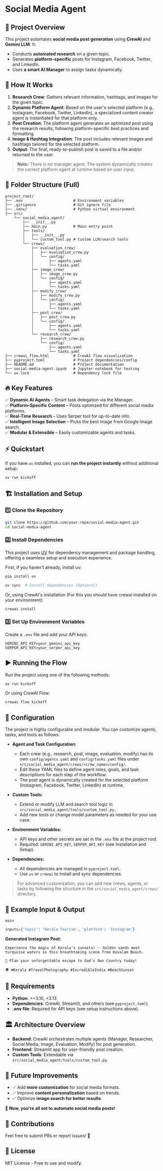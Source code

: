 # Social Media Agent

## 📌 Project Overview

This project automates **social media post generation** using **CrewAI** and **Gemini LLM**. It:

- Conducts **automated research** on a given topic.
- Generates **platform-specific** posts for Instagram, Facebook, Twitter, and LinkedIn.
- Uses **a smart AI Manager** to assign tasks dynamically.

## 🚀 How It Works

1. **Research Crew**: Gathers relevant information, hashtags, and images for the given topic.
2. **Dynamic Platform Agent**: Based on the user's selected platform (e.g., Instagram, Facebook, Twitter, LinkedIn), a specialized content creator agent is instantiated for that platform only.
3. **Post Creation**: The platform agent generates an optimized post using the research results, following platform-specific best practices and formatting.
4. **Image & Hashtag Integration**: The post includes relevant images and hashtags tailored for the selected platform.
5. **Output**: The final, ready-to-publish post is saved to a file and/or returned to the user.

> **Note:** There is no manager agent. The system dynamically creates the correct platform agent at runtime based on user input.

## 📁 Folder Structure (Full)

```
project_root/
├── .env                       # Environment variables
├── .gitignore                 # Git ignore file
├── .venv/                     # Python virtual environment
├── src/
    └── social_media_agent/
        ├── __init__.py
        ├── main.py            # Main entry point
        ├── tools/
        │   ├── __init__.py
        │   └── custom_tool.py # Custom LLM/search tools
        └── crews/
            ├── evaluation_crew/
            │   ├── evaluation_crew.py
            │   └── config/
            │       ├── agents.yaml
            │       └── tasks.yaml
            ├── image_crew/
            │   ├── image_crew.py
            │   └── config/
            │       ├── agents.yaml
            │       └── tasks.yaml
            ├── modify_crew/
            │   ├── modify_crew.py
            │   └── config/
            │       ├── agents.yaml
            │       └── tasks.yaml
            ├── post_crew/
            │   ├── post_crew.py
            │   └── config/
            │       ├── agents.yaml
            │       └── tasks.yaml
            └── research_crew/
                ├── research_crew.py
                └── config/
                    ├── agents.yaml
                    └── tasks.yaml
├── crewai_flow.html           # CrewAI flow visualization
├── pyproject.toml             # Project dependencies/config
├── README.md                  # Project documentation
├── social-media-agent.ipynb   # Jupyter notebook for testing
└── uv.lock                    # Dependency lock file
```

## 🔥 Key Features

✅ **Dynamic AI Agents** – Smart task delegation via the Manager.  
✅ **Platform-Specific Content** – Posts optimized for different social media platforms.  
✅ **Real-Time Research** – Uses Serper tool for up-to-date info.  
✅ **Intelligent Image Selection** – Picks the best image from Google Image search.  
✅ **Modular & Extensible** – Easily customizable agents and tasks.

## ⚡ Quickstart

If you have `uv` installed, you can **run the project instantly** without additional setup:

```bash
uv run kickoff
```

## 🏗️ Installation and Setup

### 1️⃣ Clone the Repository

```bash
git clone https://github.com/your-repo/social-media-agent.git
cd social-media-agent
```

### 2️⃣ Install Dependencies

This project uses [UV](https://docs.astral.sh/uv/) for dependency management and package handling, offering a seamless setup and execution experience.

First, if you haven't already, install uv:

```bash
pip install uv
```

```bash
uv sync  # Install dependencies (Optional)
```

Or, using CrewAI's installation (For this you should have crewai installed on your environment):

```bash
crewai install
```

### 3️⃣ Set Up Environment Variables

Create a `.env` file and add your API keys:

```
GEMINI_API_KEY=your_gemini_api_key
SERPER_API_KEY=your_serper_api_key
```

## ▶️ Running the Flow

Run the project using one of the following methods:

```bash
uv run kickoff
```

Or using CrewAI Flow:

```bash
crewai flow kickoff
```

## 🔧 Configuration

The project is highly configurable and modular. You can customize agents, tasks, and tools as follows:

- **Agent and Task Configuration:**

  - Each crew (e.g., research, post, image, evaluation, modify) has its own `config/agents.yaml` and `config/tasks.yaml` files under `src/social_media_agent/crews/<crew_name>/config/`.
  - Edit these YAML files to define agent roles, goals, and task descriptions for each step of the workflow.
  - The post agent is dynamically created for the selected platform (Instagram, Facebook, Twitter, LinkedIn) at runtime.

- **Custom Tools:**

  - Extend or modify LLM and search tool logic in `src/social_media_agent/tools/custom_tool.py`.
  - Add new tools or change model parameters as needed for your use case.

- **Environment Variables:**

  - API keys and other secrets are set in the `.env` file at the project root.
  - Required: `GEMINI_API_KEY`, `SERPER_API_KEY` (see Installation and Setup).

- **Dependencies:**
  - All dependencies are managed in `pyproject.toml`.
  - Use `uv` or `crewai` to install and sync dependencies.

> For advanced customization, you can add new crews, agents, or tasks by following the structure in the `src/social_media_agent/crews/` directory.

## 🎯 Example Input & Output

`main`

```python
inputs={'topic': 'Kerala Tourism', 'platform': 'Instagram'}
```

**Generated Instagram Post:**

```plaintext
Experience the magic of Kerala's sunsets! ✨ Golden sands meet turquoise waters in this breathtaking scene from Kovalam Beach.

📍 Plan your unforgettable escape to God's Own Country today!

🌍 #Kerala #TravelPhotography #IncredibleIndia #BeachSunset
```

## 🐍 Requirements

- **Python**: >=3.10, <3.13
- **Dependencies**: CrewAI, Streamlit, and others (see `pyproject.toml`).
- **.env file**: Required for API keys (see setup instructions above).

## 🏛️ Architecture Overview

- **Backend**: CrewAI orchestrates multiple agents (Manager, Researcher, Social Media, Image, Evaluation, Modify) for post generation.
- **Frontend**: Streamlit app for user-friendly post creation.
- **Custom Tools**: Extendable via `src/social_media_agent/tools/custom_tool.py`.

## 🔗 Future Improvements

- ✅ Add **more customization** for social media formats.
- ✅ Improve **content personalization** based on trends.
- ✅ Optimize **image search for better results**.

🚀 **Now, you're all set to automate social media posts!**

## 🤝 Contributions

Feel free to submit PRs or report issues! 🚀

## 📜 License

MIT License - Free to use and modify.

